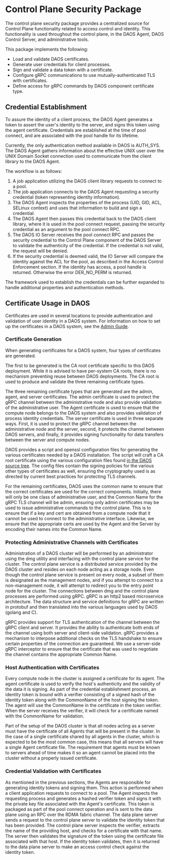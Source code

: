 # Control Plane Security Package

The control plane security package provides a centralized source for Control
Plane functionality related to access control and identity. This functionality
is used throughout the control plane, in the DAOS Agent, DAOS Control Server,
and administrative tools.

This package implements the following:

- Load and validate DAOS certificates.
- Generate user credentials for client processes.
- Sign and validate a data token with a certificate.
- Configure gRPC communications to use mutually-authenticated TLS with
  certificates.
- Define access for gRPC commands by DAOS component certificate type.

## Credential Establishment

To assure the identity of a client process, the DAOS Agent generates a token to
assert the user's identity to the server, and signs this token using the agent
certificate. Credentials are established at the time of pool connect, and are
associated with the pool handle for its lifetime.

Currently, the only authentication method available in DAOS is AUTH_SYS. The
DAOS Agent gathers information about the effective UNIX user over the UNIX
Domain Socket connection used to communicate from the client library to the
DAOS Agent.

The workflow is as follows:

1.  A job application utilizing the DAOS client library requests to connect to
    a pool.
2.  The job application connects to the DAOS Agent requesting a security
    credential (token representing identity information).
3.  The DAOS Agent inspects the properties of the process (UID, GID, ACL,
    SELinux context) and uses that information to build and sign a credential.
4.  The DAOS Agent then passes this credential back to the DAOS client library,
    where it is used in the pool connect request, passing the security
    credential as an argument to the pool connect RPC.
5.  The DAOS IO Server receives the pool connect RPC and passes the security
    credential to the Control Plane component of the DAOS Server to validate the
    authenticity of the credential. If the credential is not valid, the request
    will be denied.
6.  If the security credential is deemed valid, the IO Server will compare the
    identity against the ACL for the pool, as described in the Access Control
    Enforcement section. If the identity has access, a pool handle is returned.
    Otherwise the error DER_NO_PERM is returned.

The framework used to establish the credentials can be further expanded to
handle additional properties and authentication methods.

## Certificate Usage in DAOS

Certificates are used in several locations to provide authentication and
validation of user identity in a DAOS system.
For information on how to set up the certificates in a DAOS system, see the
[Admin Guide](/doc/admin/deployment.md#certificate-configuration).

### Certificate Generation

When generating certificates for a DAOS system, four types of certificates are
generated.

The first to be generated is the CA root certificate specific to this DAOS
deployment. While it is advised to have per-system CA roots, there is no
mechanism preventing reuse between DAOS deployments. The CA root is used to
produce and validate the three remaining certificate types.

The three remaining certificate types that are generated are the admin, agent,
and server certificates. The admin certificate is used to protect the gRPC
channel between the administrative node and also provide validation of the
administrative user. The Agent certificate is used to ensure that the compute
node belongs to the DAOS system and also provides validation of process identity
credentials. The server certificate is used in three separate ways. First, it is
used to protect the gRPC channel between the administrative node and the server,
second, it protects the channel between DAOS servers, and finally, it provides
signing functionality for data transfers between the server and compute nodes.

DAOS provides a script and openssl configuration files for generating the
various certificates needed by a DAOS installation. The script will craft a CA
root certificate using the various configuration files found
[in the DAOS source tree](/utils/certs).
The config files contain the signing policies for the various other types of
certificates as well, ensuring the cryptography used is as directed by current
best practices for protecting TLS channels.

For the remaining certificates, DAOS uses the common name to ensure that the
correct certificates are used for the correct components. Initially, there will
only be one class of administrative user, and the Common Name for the gRPC TLS
channel will be admin, ensuring only admin certificates may be used to issue
administrative commands to the control plane. This is to ensure that if a key
and cert are obtained from a compute node that it cannot be used to connect to
the administrative interface. Likewise, we ensure that the appropriate certs are
used by the Agent and the Server by encoding their names into the Common Name.

### Protecting Administrative Channels with Certificates

Administration of a DAOS cluster will be performed by an administrator using the
dmg utility and interfacing with the control plane service for the cluster. The
control plane service is a distributed service provided by the DAOS cluster and
resides on each node acting as a storage node. Even though the control plane
service is present on every node, a subset of them is designated as the
management nodes, and if you attempt to connect to a non-management node, it
will attempt to redirect you to the entry point node for the cluster. The
connections between dmg and the control plane processes are performed using
gRPC. gRPC is an http2 based microservice architecture. The data structure and
service definitions for gRPC are written in protobuf and then translated into
the various languages used by DAOS (golang and C).

gRPC provides support for TLS authentication of the channel between the gRPC
client and server. It provides the ability to authenticate both ends of the
channel using both server and client-side validation. gRPC provides a mechanism
to interpose additional checks on the TLS handshake to ensure certain properties
of the connection are guaranteed. We use a server-side gRPC interceptor to
ensure that the certificate that was used to negotiate the channel contains the
appropriate Common Name.

### Host Authentication with Certificates

Every compute node in the cluster is assigned a certificate for its agent. The
agent certificate is used to verify the host's authenticity and the validity of
the data it is signing.  As part of the credential establishment process, an
identity token is bound with a verifier consisting of a signed hash of the
identity token along with the CommonName of the host signing the token. The
agent will use the CommonName in the certificate in the token verifier. When
the server receives the verifier, it will check for a certificate named with the
CommonName for validation.

Part of the setup of the DAOS cluster is that all nodes acting as a server must
have the certificate of all Agents that will be present in the cluster. In the
case of a single certificate shared by all agents in the cluster, which is
expected to be the most common case, this means that all servers will have a
single Agent certificate file. The requirement that agents must be known to
servers ahead of time makes it so an agent cannot be placed into the cluster
without a properly issued certificate.

### Credential Validation with Certificates

As mentioned in the previous sections, the Agents are responsible for generating
identity tokens and signing them. This action is performed when a client
application requests to connect to a pool. The Agent inspects the requesting
process and generates a hashed verifier token and signs it with the private key
file associated with the Agent's certificate. This token is packaged as part of
the pool connect operation and is sent to the data plane using an RPC over the
RDMA fabric channel. The data plane server sends a request to the control plane
server to validate the identity token that has been provided.
The control plane server inspects the verifier, extracts the name of the
providing host, and checks for a certificate with that name. The server then
validates the signature of the token using the certificate file associated with
that host. If the identity token validates, then it is returned to the
data plane server to make an access control check against the identity token.

